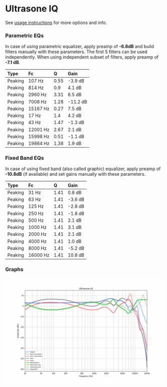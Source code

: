 # Ultrasone IQ
See [usage instructions](https://github.com/jaakkopasanen/AutoEq#usage) for more options and info.

### Parametric EQs
In case of using parametric equalizer, apply preamp of **-6.8dB** and build filters manually
with these parameters. The first 5 filters can be used independently.
When using independent subset of filters, apply preamp of **-7.1 dB**.

| Type    | Fc       |    Q | Gain     |
|:--------|:---------|:-----|:---------|
| Peaking | 107 Hz   | 0.55 | -3.9 dB  |
| Peaking | 814 Hz   | 0.9  | 4.1 dB   |
| Peaking | 2960 Hz  | 3.31 | 6.5 dB   |
| Peaking | 7008 Hz  | 1.28 | -11.2 dB |
| Peaking | 15167 Hz | 0.27 | 7.5 dB   |
| Peaking | 17 Hz    | 1.4  | 4.2 dB   |
| Peaking | 43 Hz    | 1.47 | -1.3 dB  |
| Peaking | 12001 Hz | 2.67 | 2.1 dB   |
| Peaking | 15998 Hz | 0.51 | -1.1 dB  |
| Peaking | 19864 Hz | 1.38 | 1.9 dB   |

### Fixed Band EQs
In case of using fixed band (also called graphic) equalizer, apply preamp of **-10.8dB**
(if available) and set gains manually with these parameters.

| Type    | Fc       |    Q | Gain    |
|:--------|:---------|:-----|:--------|
| Peaking | 31 Hz    | 1.41 | 0.8 dB  |
| Peaking | 63 Hz    | 1.41 | -3.6 dB |
| Peaking | 125 Hz   | 1.41 | -2.8 dB |
| Peaking | 250 Hz   | 1.41 | -1.8 dB |
| Peaking | 500 Hz   | 1.41 | 2.1 dB  |
| Peaking | 1000 Hz  | 1.41 | 3.1 dB  |
| Peaking | 2000 Hz  | 1.41 | 2.1 dB  |
| Peaking | 4000 Hz  | 1.41 | 1.0 dB  |
| Peaking | 8000 Hz  | 1.41 | -5.2 dB |
| Peaking | 16000 Hz | 1.41 | 10.8 dB |

### Graphs
![](./Ultrasone%20IQ.png)